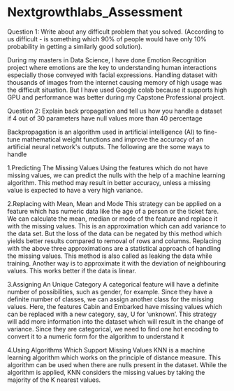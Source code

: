 # Nextgrowthlabs_Assessment

Question 1: Write about any difficult problem that you solved. (According to us difficult - is something which 90% of people would have only 10% probability in getting a similarly good solution). 

During my masters in Data Science, I have done Emotion Recognition project where emotions are the key to understanding human interactions especially those conveyed with facial expressions. Handling dataset with thousands of images from the internet causing memory of high usage was the difficult situation. But I have used Google colab because it supports high GPU and performance was better during my Capstone Professional project.


Question 2: Explain back propagation and tell us how you handle a dataset if 4 out of 30 parameters have null values more than 40 percentage

Backpropagation is an algorithm used in artificial intelligence (AI) to fine-tune mathematical weight functions and improve the accuracy of an artificial neural network's outputs. The following are the some ways to handle 

1.Predicting The Missing Values
Using the features which do not have missing values, we can predict the nulls with the help of a machine learning algorithm. This method may result in better accuracy, unless a missing value is expected to have a very high variance. 

2.Replacing with Mean, Mean and Mode
This strategy can be applied on a feature which has numeric data like the age of a person or the ticket fare. We can calculate the mean, median or mode of the feature and replace it with the missing values. This is an approximation which can add variance to the data set. But the loss of the data can be negated by this method which yields better results compared to removal of rows and columns. Replacing with the above three approximations are a statistical approach of handling the missing values. This method is also called as leaking the data while training. Another way is to approximate it with the deviation of neighbouring values. This works better if the data is linear.  

3.Assigning An Unique Category
A categorical feature will have a definite number of possibilities, such as gender, for example. Since they have a definite number of classes, we can assign another class for the missing values. Here, the features Cabin and Embarked have missing values which can be replaced with a new category, say, U for ‘unknown’. This strategy will add more information into the dataset which will result in the change of variance. Since they are categorical, we need to find one hot encoding to convert it to a numeric form for the algorithm to understand it

4.Using Algorithms Which Support Missing Values
KNN is a machine learning algorithm which works on the principle of distance measure. This algorithm can be used when there are nulls present in the dataset. While the algorithm is applied, KNN considers the missing values by taking the majority of the K nearest values.
